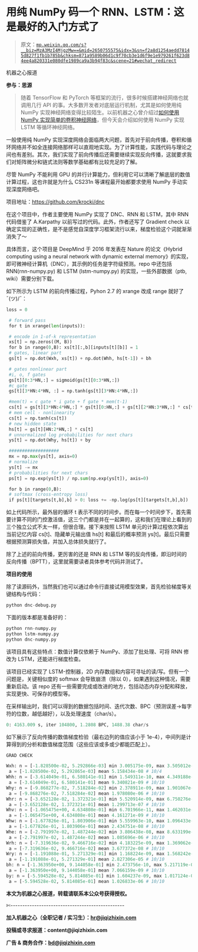 # 用纯 NumPy 码一个 RNN、LSTM：这是最好的入门方式了

> 原文：[`mp.weixin.qq.com/s?__biz=MzA3MzI4MjgzMw==&mid=2650755575&idx=3&sn=f2a8d1254aedd78145d827f1fb1b785b&chksm=871a9589b06d1c9f70cb3e1d6f9e1e979261f623d84ee4a820331e080dfe1989ca9a3b94f83c&scene=21#wechat_redirect`](http://mp.weixin.qq.com/s?__biz=MzA3MzI4MjgzMw==&mid=2650755575&idx=3&sn=f2a8d1254aedd78145d827f1fb1b785b&chksm=871a9589b06d1c9f70cb3e1d6f9e1e979261f623d84ee4a820331e080dfe1989ca9a3b94f83c&scene=21#wechat_redirect)

机器之心报道

**参与：思源**

> 随着 TensorFlow 和 PyTorch 等框架的流行，很多时候搭建神经网络也就调用几行 API 的事。大多数开发者对底层运行机制，尤其是如何使用纯 NumPy 实现神经网络变得比较陌生。以前机器之心曾介绍过[如何使用 NumPy 实现简单的卷积神经网络](http://mp.weixin.qq.com/s?__biz=MzA3MzI4MjgzMw==&mid=2650742926&idx=2&sn=538fa9106e8e68b9b39cd1335787d59a&chksm=871ae4f0b06d6de64c4378d86ffa560b9d5692e1d628a612687d789013ebaf82c22197b03d85&scene=21#wechat_redirect)，但今天会介绍如何使用 NumPy 实现 LSTM 等循环神经网络。

一般使用纯 NumPy 实现深度网络会面临两大问题，首先对于前向传播，卷积和循环网络并不如全连接网络那样可以直观地实现。为了计算性能，实践代码与理论之间也有差别。其次，我们实现了前向传播后还需要继续实现反向传播，这就要求我们对矩阵微分和链式法则等数学基础都有比较充足的了解。

尽管 NumPy 不能利用 GPU 的并行计算能力，但利用它可以清晰了解底层的数值计算过程，这也许就是为什么 CS231n 等课程最开始都要求使用 NumPy 手动实现深度网络吧。

项目地址：https://github.com/krocki/dnc

在这个项目中，作者主要使用 NumPy 实现了 DNC、RNN 和 LSTM，其中 RNN 代码借鉴了 A.Karpathy 以前写过的代码。此外，作者还写了 Gradient check 以确定实现的正确性，是不是感觉自深度学习框架流行以来，梯度检验这个词就渐渐消失了～

具体而言，这个项目是 DeepMind 于 2016 年发表在 Nature 的论文《Hybrid computing using a neural network with dynamic external memory》的实现，即可微神经计算机（DNC），其示例的任务是字符级预测。repo 中还包括 RNN(rnn-numpy.py) 和 LSTM (lstm-numpy.py) 的实现，一些外部数据（ptb, wiki）需要分别下载。

如下所示为 LSTM 的前向传播过程，Pyhon 2.7 的 xrange 改成 range 就好了 ˉ\(ツ)/ˉ：

```py
loss = 0

 # forward pass
 for t in xrange(len(inputs)):

 # encode in 1-of-k representation
 xs[t] = np.zeros((M, B))
 for b in range(0,B): xs[t][:,b][inputs[t][b]] = 1
 # gates, linear part
 gs[t] = np.dot(Wxh, xs[t]) + np.dot(Whh, hs[t-1]) + bh

 # gates nonlinear part
 #i, o, f gates
 gs[t][0:3*HN,:] = sigmoid(gs[t][0:3*HN,:])
 #c gate
 gs[t][3*HN:4*HN, :] = np.tanh(gs[t][3*HN:4*HN,:]) 

 #mem(t) = c gate * i gate + f gate * mem(t-1)
 cs[t] = gs[t][3*HN:4*HN,:] * gs[t][0:HN,:] + gs[t][2*HN:3*HN,:] * cs[t-1]
 # mem cell - nonlinearity
 cs[t] = np.tanh(cs[t])
 # new hidden state
 hs[t] = gs[t][HN:2*HN,:] * cs[t]
 # unnormalized log probabilities for next chars
 ys[t] = np.dot(Why, hs[t]) + by

 ###################
 mx = np.max(ys[t], axis=0)
 # normalize
 ys[t] -= mx 
 # probabilities for next chars
 ps[t] = np.exp(ys[t]) / np.sum(np.exp(ys[t]), axis=0) 

 for b in range(0,B):
 # softmax (cross-entropy loss)
 if ps[t][targets[t,b],b] > 0: loss += -np.log(ps[t][targets[t,b],b]) 
```

如上代码所示，最外层的循环 t 表示不同的时间步。而在每一个时间步下，首先需要计算不同的门控激活值，这三个门都是并在一起算的，这和我们在理论上看到的三个独立公式不太一样，但很合理。接下来按照 LSTM 单元的计算过程依次算出当前记忆内容 cs[t]、隐藏单元输出值 hs[t] 和最后的概率预测 ys[t]。最后只需要根据预测算损失值，并加入总体损失就行了。

除了上述的前向传播，更厉害的还是 RNN 和 LSTM 等的反向传播，即沿时间的反向传播（BPTT），这里就需要读者具体参考代码并测试了。

**项目的使用**

除了读源码外，当然我们也可以通过命令行直接试用模型效果，首先检验梯度等关键结构与代码：

```py
python dnc-debug.py
```

下面的版本都是准备好的：

```py
python rnn-numpy.py
python lstm-numpy.py
python dnc-numpy.py
```

该项目具有这些特点：数值计算仅依赖于 NumPy、添加了批处理、可将 RNN 修改为 LSTM，还能进行梯度检查。

该项目已经实现了 LSTM-控制器，2D 内存数组和内容可寻址的读/写。但有一个问题是，关键相似度的 softmax 会导致崩溃（除以 0），如果遇到这种情况，需要重新启动。该 repo 还有一些需要完成或改进的地方，包括动态内存分配和释放，实现更快、可保存的模型等。

在采样输出时，我们可以得到的数据包括时间、迭代次数、BPC（预测误差->每字符的位数，越低越好），以及处理速度（char/s）。

```py
0: 4163.009 s, iter 104800, 1.2808 BPC, 1488.38 char/s 
```

如下展示了反向传播的数值梯度检验（最右边列的值应该小于 1e-4），中间列是计算得到的分析和数值梯度范围（这些应该或多或少都能匹配上）。

```py
GRAD CHECK

Wxh: n = [-1.828500e-02, 5.292866e-03] min 3.005175e-09, max 3.505012e-07
 a = [-1.828500e-02, 5.292865e-03] mean 5.158434e-08 # 10/4
Whh: n = [-3.614049e-01, 6.580141e-01] min 1.549311e-10, max 4.349188e-08
 a = [-3.614049e-01, 6.580141e-01] mean 9.340821e-09 # 10/10
Why: n = [-9.868277e-02, 7.518284e-02] min 2.378911e-09, max 1.901067e-05
 a = [-9.868276e-02, 7.518284e-02] mean 1.978080e-06 # 10/10
Whr: n = [-3.652128e-02, 1.372321e-01] min 5.520914e-09, max 6.750276e-07
 a = [-3.652128e-02, 1.372321e-01] mean 1.299713e-07 # 10/10
Whv: n = [-1.065475e+00, 4.634808e-01] min 6.701966e-11, max 1.462031e-08
 a = [-1.065475e+00, 4.634808e-01] mean 4.161271e-09 # 10/10
Whw: n = [-1.677826e-01, 1.803906e-01] min 5.559963e-10, max 1.096433e-07
 a = [-1.677826e-01, 1.803906e-01] mean 2.434751e-08 # 10/10
Whe: n = [-2.791997e-02, 1.487244e-02] min 3.806438e-08, max 8.633199e-06
 a = [-2.791997e-02, 1.487244e-02] mean 1.085696e-06 # 10/10
Wrh: n = [-7.319636e-02, 9.466716e-02] min 4.183225e-09, max 1.369062e-07
 a = [-7.319636e-02, 9.466716e-02] mean 3.677372e-08 # 10/10
Wry: n = [-1.191088e-01, 5.271329e-01] min 1.168224e-09, max 1.568242e-04
 a = [-1.191088e-01, 5.271329e-01] mean 2.827306e-05 # 10/10
bh: n = [-1.363950e+00, 9.144058e-01] min 2.473756e-10, max 5.217119e-08
 a = [-1.363950e+00, 9.144058e-01] mean 7.066159e-09 # 10/10
by: n = [-5.594528e-02, 5.814085e-01] min 1.604237e-09, max 1.017124e-05
 a = [-5.594528e-02, 5.814085e-01] mean 1.026833e-06 # 10/10 
```

****本文为机器之心报道，**转载请联系本公众号获得授权****。**

✄------------------------------------------------

**加入机器之心（全职记者 / 实习生）：hr@jiqizhixin.com**

**投稿或寻求报道：**content**@jiqizhixin.com**

**广告 & 商务合作：bd@jiqizhixin.com**